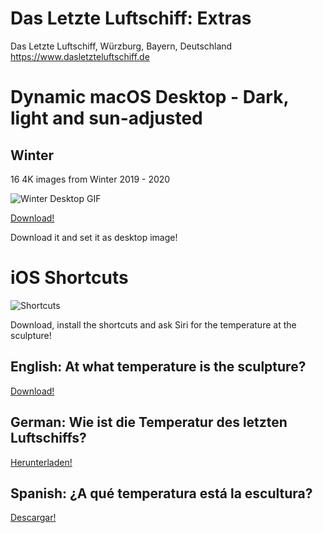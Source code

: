 # Das Letzte Luftschiff: Extras

Das Letzte Luftschiff, Würzburg, Bayern, Deutschland <br/>
https://www.dasletzteluftschiff.de

# Dynamic macOS Desktop - Dark, light and sun-adjusted

## Winter

16 4K images from Winter 2019 - 2020

![Winter Desktop GIF](https://bmsalamanca.com/others/tempWu/winter_desktop.gif)

[Download!](https://bmsalamanca.com/others/tempWu/Das%20letzte%20Luftschiff.heic)

Download it and set it as desktop image!

# iOS Shortcuts
![Shortcuts](https://bmsalamanca.com/others/tempWu/shortcuts-app-icon.jpg)

Download, install the shortcuts and ask Siri for the temperature at the sculpture!

## English: At what temperature is the sculpture?
[Download!](https://www.icloud.com/shortcuts/5c95f0585f0e42acadd5065a00b3601a)

## German: Wie ist die Temperatur des letzten Luftschiffs?
[Herunterladen!](https://www.icloud.com/shortcuts/15fab9f296c64bad989440e2787059b0)

## Spanish: ¿A qué temperatura está la escultura?
[Descargar!](https://www.icloud.com/shortcuts/d9974ad79f3347729f1f97ac0a624039)

